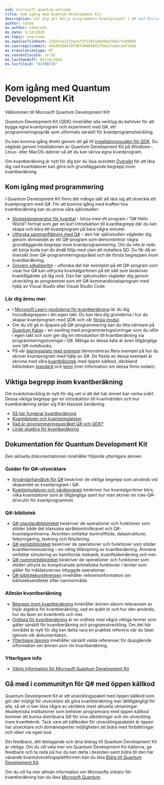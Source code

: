 ```yaml
---
uid: microsoft.quantum.welcome
title: Kom igång med Quantum Development Kit
description: Lär dig att börja programmera kvantprojekt i Q# med Microsofts Quantum Development Kit.
author: natke
ms.author: nakersha
ms.date: 5/10/2020
ms.topic: overview
ms.openlocfilehash: 2356fee2333acb73f528fad6d9def68a7fe84083
ms.sourcegitcommit: 4da99168479f96f408b984279a5a7eabcda752db
ms.translationtype: HT
ms.contentlocale: sv-SE
ms.lasthandoff: 05/20/2020
ms.locfileid: "83708726"
---
```

# <a name="get-started-with-the-quantum-development-kit"></a>Kom igång med Quantum Development Kit

Välkommen till Microsoft Quantum Development Kit!  

Quantum Development Kit (QDK) innehåller alla verktyg du behöver för att bygga egna kvantprogram och experiment med Q#, ett programmeringsspråk som utformats särskilt för kvantprogramutveckling.

Du kan komma igång direkt genom att gå till [installationsguiden för QDK](xref:microsoft.quantum.install).
Du vägleds genom installationen av Quantum Development Kit på Windows-, Linux- eller MacOS-datorer så att du kan skriva egna kvantprogram.

Om kvantberäkning är nytt för dig bör du läsa avsnittet [Översikt](xref:microsoft.quantum.overview.introduction) för att lära dig vad kvantdatorer kan göra och grundläggande begrepp inom kvantberäkning.

## <a name="get-started-programming"></a>Kom igång med programmering

I Quantum Development Kit finns det många sätt att lära sig att utveckla ett kvantprogram med Q#.
För att komma igång med kraften hos kvantberäkning kan du prova våra självstudier:

* [Slumptalsgenerator för kvanttal](xref:microsoft.quantum.quickstarts.qrng) – börja med ett program i ”Q# Hello World”-format som ger en kort introduktion till kvantbegrepp där du kan skapa och köra ett kvantprogram på bara några minuter.
* [Utforska sammanflätning med Q#](xref:microsoft.quantum.write-program) – den här självstudien vägleder dig genom skrivandet av ett Q#-program som demonstrerar några grundläggande begrepp inom kvantprogrammering.
    Om du inte är redo att börja koda kan du ändå följa med utan att installera QD. Du får då en översikt över Q#-programmeringsspråket och de första begreppen inom kvantberäkning.
* [Grovers sökalgoritm](xref:microsoft.quantum.quickstarts.search) – utforska det här exemplet på ett Q#-program som visar hur Q# kan uttrycka kvantalgoritmen på ett sätt som beskriver kvantåtgärder på låg nivå.
    Den här självstudien vägleder dig genom utveckling av programmet som ett Q#-kommandoradsprogram med hjälp av Visual Studio eller Visual Studio Code.

### <a name="learning-further"></a>Lär dig ännu mer
* I [Microsoft Learn-modulerna för kvantberäkning](https://docs.microsoft.com/learn/browse/?term=quantum) lär du dig huvudbegreppen i din egen takt. Du kan lära dig grunderna i hur du skapar kvantprogram med QDK och vår [första modul](https://docs.microsoft.com/learn/modules/qsharp-create-first-quantum-development-kit/).
* Om du vill gå in djupare på Q#-programmering kan du titta närmare på [Quantum Katas](https://github.com/Microsoft/QuantumKatas) – en samling med programmeringsövningar som du utför i egen takt och som ger dig en introduktion till kvantberäkning via programmeringsövningar i Q#.
    Många av dessa kata är även tillgängliga som Q#-notebooks. 
* På vår [lagringsplats med exempel](https://github.com/Microsoft/Quantum) demonstreras flera exempel på hur du skriver kvantprogram med hjälp av Q#. De flesta av dessa exempel är skrivna med våra [kvantbibliotek](https://github.com/Microsoft/QuantumLibraries) med öppen källkod, däribland biblioteken [standard](xref:microsoft.quantum.libraries.standard.intro) och [kemi](xref:microsoft.quantum.chemistry.concepts.intro) (mer information om dessa finns nedan).

## <a name="key-concepts-for-quantum-computing"></a>Viktiga begrepp inom kvantberäkning

Om kvantutveckling är nytt för dig vet vi att det här ämnet kan verka svårt. Dessa viktiga begrepp ger en introduktion till kvantvärlden och hur kvantberäkning skiljer sig från klassisk beräkning.

* [Så här fungerar kvantberäkning](xref:microsoft.quantum.overview.understanding)
* [Kvantdatorer och kvantsimulatorer](xref:microsoft.quantum.overview.simulators)
* [Vad är programmeringsspråket Q# och QDK?](xref:microsoft.quantum.overview.q-sharp)
* [Linjär algebra för kvantberäkning](xref:microsoft.quantum.overview.algebra)

## <a name="quantum-development-kit-documentation"></a>Dokumentation för Quantum Development Kit

Den aktuella dokumentationen innehåller följande ytterligare ämnen.

### <a name="q-developer-guides"></a>Guider för Q#-utvecklare

* [Användarhandbok för Q#](xref:microsoft.quantum.guide) beskriver de viktiga begrepp som används vid skapandet av kvantprogram i Q#.
* [Kvantsimulatorer och värdprogram](xref:microsoft.quantum.machines) beskriver hur kvantalgoritmer körs, vilka kvantdatorer som är tillgängliga samt hur man skriver en icke-Q#-drivrutin för kvantprogrammet.

### <a name="q-libraries"></a>Q#-bibliotek

* [Q#-standardbiblioteket](xref:microsoft.quantum.libraries.standard.intro) beskriver de operationer och funktioner som stöder både det klassiska språkkontrollkravet och Q#-kvantalgoritmerna. 
    Avsnitten omfattar kontrollflöde, datastrukturer, felkorrigering, testning och felsökning. 
* [Q#-kemibiblioteket](xref:microsoft.quantum.chemistry.concepts.intro) beskriver de operationer och funktioner som stöder kvantkemisimulering – en viktig tillämpning av kvantberäkning. Ämnena omfattar simulering av hamiltonsk mekanik, kvantfasberäkning och mer.
* [Q#-nummerbiblioteket](xref:microsoft.quantum.numerics.intro) beskriver de operationer och funktioner som stöder uttryck av komplicerade aritmetiska funktioner i termer som gäller för måldatorernas inbyggda operationer.
* [Q#-biblioteksreferensen](xref:microsoft.quantum.standardlibsintro) innehåller referensinformation om biblioteksentiteter efter namnområde.

### <a name="general-quantum-computing"></a>Allmän kvantberäkning

* [Begrepp inom kvantberäkning](xref:microsoft.quantum.concepts.intro) innehåller ämnen såsom relevansen av linjär algebra för kvantberäkning, vad en qubit är och hur den används, hur du läser en kvantkrets och mer.
* [Ordlista för kvantberäkning](xref:microsoft.quantum.glossary) är en ordlista med några viktiga termer som gäller särskilt för kvantberäkning och programutveckling.
    Om det här området är nytt för dig kan detta vara en praktisk referens när du läser igenom vår dokumentation.
* [Ytterligare läsning](xref:microsoft.quantum.more-information) innehåller särskilt valda referenser för djupgående information om ämnen som rör kvantberäkning.

### <a name="additional-info"></a>Ytterligare info

* [Viktig information för Microsoft Quantum Development Kit](xref:microsoft.quantum.relnotes).


## <a name="be-a-part-of-the-q-open-source-community"></a>Gå med i communityn för Q# med öppen källkod

Quantum Development Kit är ett utvecklingspaket med öppen källkod som gör det möjligt för utvecklare att göra kvantberäkning mer lättillgängligt för alla, så att vi kan lösa några av världens mest aktuella utmaningar.  Akademiska institutioner som behöver programvara med öppen källkod kommer att kunna distribuera Q# för sina utbildningar och sin utveckling inom kvantteknik. Tack vare att källkoden för utvecklingspaketet är öppen har utvecklare och domänexperter möjligheten att bidra med förbättringar och idéer via egen kod.

Din feedback, ditt deltagande och dina bidrag till Quantum Development Kit är viktiga.  Om du vill veta mer om Quantum Development Kit-källorna, ge feedback och ta reda på hur du kan delta i besluten samt bidra till den här växande kvantutvecklingsplattformen kan du läsa [Bidra till Quantum Development Kit](xref:microsoft.quantum.contributing).

Om du vill ha mer allmän information om Microsofts initiativ för kvantberäkning kan du läsa [Microsoft Quantum](https://www.microsoft.com/en-us/quantum/).
